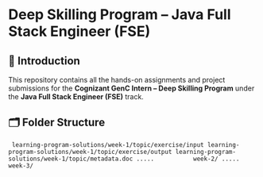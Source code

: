 # Deep Skilling Program – Java Full Stack Engineer (FSE)

## 👋 Introduction
This repository contains all the hands-on assignments and project submissions for the **Cognizant GenC Intern – Deep Skilling Program** under the **Java Full Stack Engineer (FSE)** track.

## 🗂️ Folder Structure
`
learning-program-solutions/week-1/topic/exercise/input
learning-program-solutions/week-1/topic/exercise/output
learning-program-solutions/week-1/topic/metadata.doc
          .....           week-2/
          .....           week-3/`
